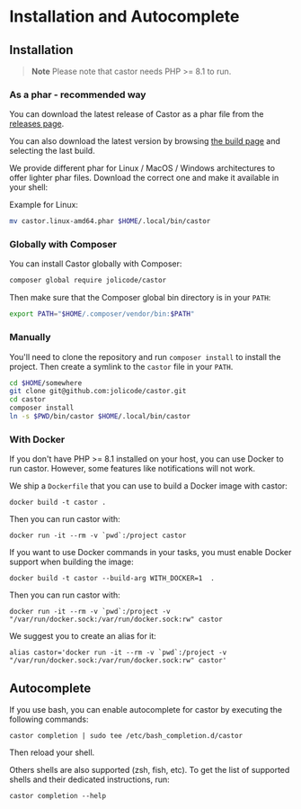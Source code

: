 # Installation and Autocomplete

## Installation

> **Note**
> Please note that castor needs PHP >= 8.1 to run.

### As a phar - recommended way

You can download the latest release of Castor as a phar file from the [releases
page](https://github.com/jolicode/castor/releases).

You can also download the latest version by browsing [the build
page](https://github.com/jolicode/castor/actions/workflows/build-phar.yml) and
selecting the last build.

We provide different phar for Linux / MacOS / Windows architectures to offer lighter phar
files. Download the correct one and make it available in your shell:

Example for Linux:
```bash
mv castor.linux-amd64.phar $HOME/.local/bin/castor
```

### Globally with Composer

You can install Castor globally with Composer:

```bash
composer global require jolicode/castor
```

Then make sure that the Composer global bin directory is in your `PATH`:

```bash
export PATH="$HOME/.composer/vendor/bin:$PATH"
```

### Manually

You'll need to clone the repository and run `composer install` to
install the project. Then create a symlink to the `castor` file in your `PATH`.

```bash
cd $HOME/somewhere
git clone git@github.com:jolicode/castor.git
cd castor
composer install
ln -s $PWD/bin/castor $HOME/.local/bin/castor
```

### With Docker

If you don't have PHP >= 8.1 installed on your host, you can use Docker to run castor.
However, some features like notifications will not work.

We ship a `Dockerfile` that you can use to build a Docker image with castor:

```
docker build -t castor .
```

Then you can run castor with:

```
docker run -it --rm -v `pwd`:/project castor
```

If you want to use Docker commands in your tasks, you must enable Docker
support when building the image:

```
docker build -t castor --build-arg WITH_DOCKER=1  .
```

Then you can run castor with:

```
docker run -it --rm -v `pwd`:/project -v "/var/run/docker.sock:/var/run/docker.sock:rw" castor
```

We suggest you to create an alias for it:

```
alias castor='docker run -it --rm -v `pwd`:/project -v "/var/run/docker.sock:/var/run/docker.sock:rw" castor'
```

## Autocomplete

If you use bash, you can enable autocomplete for castor by executing the
following commands:

```
castor completion | sudo tee /etc/bash_completion.d/castor
```

Then reload your shell.

Others shells are also supported (zsh, fish, etc). To get the list of supported
shells and their dedicated instructions, run:

```
castor completion --help
```
